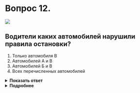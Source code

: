 # Вопрос 12.

![](https://s.drom.ru/i24227/pdd/tickets/2016/1542609133.jpg)

## Водители каких автомобилей нарушили правила остановки?

1. Только автомобиля В
2. Автомобилей А и В
3. Автомобилей Б и В
4. Всех перечисленных автомобилей

<details>
<summary><b>Показать ответ</b></summary>
Правильный ответ: 2
</details>
<details>
<summary><b>Подробнее</b></summary>
Так как действие происходит в населённом пункте на участке дороги, обозначенном знаком 5.5 «Дорога с односторонним движением», то в этом случае останавливаться можно и с левой стороны по ходу движения. В данной ситуации, в месте «Б», за пешеходным переходом. Непосредственно перед пешеходным переходом, в местах «А» и «В», останавливаться нельзя.
(Пункты 12.1, 12.4 ПДД)
</details>